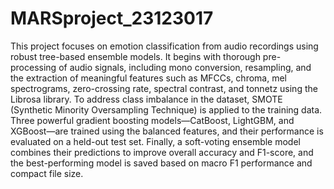 # MARSproject_23123017
This project focuses on emotion classification from audio recordings using robust tree-based ensemble models. It begins with thorough pre-processing of audio signals, including mono conversion, resampling, and the extraction of meaningful features such as MFCCs, chroma, mel spectrograms, zero-crossing rate, spectral contrast, and tonnetz using the Librosa library. To address class imbalance in the dataset, SMOTE (Synthetic Minority Oversampling Technique) is applied to the training data. Three powerful gradient boosting models—CatBoost, LightGBM, and XGBoost—are trained using the balanced features, and their performance is evaluated on a held-out test set. Finally, a soft-voting ensemble model combines their predictions to improve overall accuracy and F1-score, and the best-performing model is saved based on macro F1 performance and compact file size.
